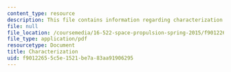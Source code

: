 ```yaml
---
content_type: resource
description: This file contains information regarding characterization.
file: null
file_location: /coursemedia/16-522-space-propulsion-spring-2015/f90122655c5e1521be7a83aa91906295_MIT16_522S15_Charac.pdf
file_type: application/pdf
resourcetype: Document
title: Characterization
uid: f9012265-5c5e-1521-be7a-83aa91906295
---
```

